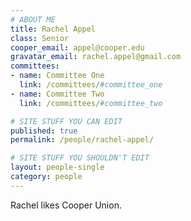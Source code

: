 ```yaml
---
# ABOUT ME
title: Rachel Appel
class: Senior
cooper_email: appel@cooper.edu
gravatar_email: rachel.appel@gmail.com
committees:
- name: Committee One
  link: /committees/#committee_one
- name: Committee Two
  link: /committees/#committee_two

# SITE STUFF YOU CAN EDIT
published: true
permalink: /people/rachel-appel/

# SITE STUFF YOU SHOULDN'T EDIT
layout: people-single
category: people
---
```


Rachel likes Cooper Union.